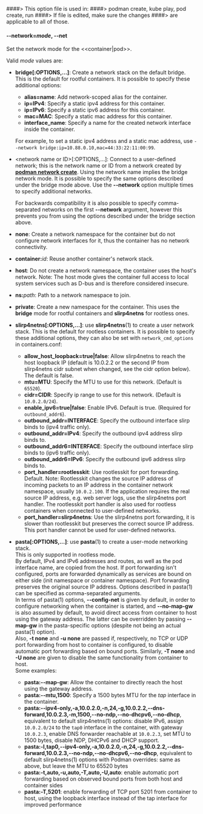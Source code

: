 ####> This option file is used in:
####>   podman create, kube play, pod create, run
####> If file is edited, make sure the changes
####> are applicable to all of those.
#### **--network**=*mode*, **--net**

Set the network mode for the <<container|pod>>.

Valid _mode_ values are:

- **bridge[:OPTIONS,...]**: Create a network stack on the default bridge. This is the default for rootful containers. It is possible to specify these additional options:
  - **alias=name**: Add network-scoped alias for the container.
  - **ip=IPv4**: Specify a static ipv4 address for this container.
  - **ip=IPv6**: Specify a static ipv6 address for this container.
  - **mac=MAC**: Specify a static mac address for this container.
  - **interface_name**: Specify a name for the created network interface inside the container.

  For example, to set a static ipv4 address and a static mac address, use `--network bridge:ip=10.88.0.10,mac=44:33:22:11:00:99`.

- \<network name or ID\>[:OPTIONS,...]: Connect to a user-defined network; this is the network name or ID from a network created by **[podman network create](podman-network-create.1.md)**. Using the network name implies the bridge network mode. It is possible to specify the same options described under the bridge mode above. Use the **--network** option multiple times to specify additional networks.

  For backwards compatibility it is also possible to specify comma-separated networks on the first **--network** argument, however this prevents you from using the options described under the bridge section above.
- **none**: Create a network namespace for the container but do not configure network interfaces for it, thus the container has no network connectivity.
- **container:**_id_: Reuse another container's network stack.
- **host**: Do not create a network namespace, the container uses the host's network. Note: The host mode gives the container full access to local system services such as D-bus and is therefore considered insecure.
- **ns:**_path_: Path to a network namespace to join.
- **private**: Create a new namespace for the container. This uses the **bridge** mode for rootful containers and **slirp4netns** for rootless ones.
- **slirp4netns[:OPTIONS,...]**: use **slirp4netns**(1) to create a user network stack. This is the default for rootless containers. It is possible to specify these additional options, they can also be set with `network_cmd_options` in containers.conf:
  - **allow_host_loopback=true|false**: Allow slirp4netns to reach the host loopback IP (default is 10.0.2.2 or the second IP from slirp4netns cidr subnet when changed, see the cidr option below). The default is false.
  - **mtu=MTU**: Specify the MTU to use for this network. (Default is `65520`).
  - **cidr=CIDR**: Specify ip range to use for this network. (Default is `10.0.2.0/24`).
  - **enable_ipv6=true|false**: Enable IPv6. Default is true. (Required for `outbound_addr6`).
  - **outbound_addr=INTERFACE**: Specify the outbound interface slirp binds to (ipv4 traffic only).
  - **outbound_addr=IPv4**: Specify the outbound ipv4 address slirp binds to.
  - **outbound_addr6=INTERFACE**: Specify the outbound interface slirp binds to (ipv6 traffic only).
  - **outbound_addr6=IPv6**: Specify the outbound ipv6 address slirp binds to.
  - **port_handler=rootlesskit**: Use rootlesskit for port forwarding. Default.
  Note: Rootlesskit changes the source IP address of incoming packets to an IP address in the container network namespace, usually `10.0.2.100`. If the application requires the real source IP address, e.g. web server logs, use the slirp4netns port handler. The rootlesskit port handler is also used for rootless containers when connected to user-defined networks.
  - **port_handler=slirp4netns**: Use the slirp4netns port forwarding, it is slower than rootlesskit but preserves the correct source IP address. This port handler cannot be used for user-defined networks.

- **pasta[:OPTIONS,...]**: use **pasta**(1) to create a user-mode networking
    stack. \
    This is only supported in rootless mode. \
    By default, IPv4 and IPv6 addresses and routes, as well as the pod interface
    name, are copied from the host. If port forwarding isn't configured, ports
    are forwarded dynamically as services are bound on either side (init
    namespace or container namespace). Port forwarding preserves the original
    source IP address. Options described in pasta(1) can be specified as
    comma-separated arguments. \
    In terms of pasta(1) options, **--config-net** is given by default, in
    order to configure networking when the container is started, and
    **--no-map-gw** is also assumed by default, to avoid direct access from
    container to host using the gateway address. The latter can be overridden
    by passing **--map-gw** in the pasta-specific options (despite not being an
    actual pasta(1) option). \
    Also, **-t none** and **-u none** are passed if, respectively, no TCP or
    UDP port forwarding from host to container is configured, to disable
    automatic port forwarding based on bound ports. Similarly, **-T none** and
    **-U none** are given to disable the same functionality from container to
    host. \
    Some examples:
    - **pasta:--map-gw**: Allow the container to directly reach the host using the
        gateway address.
    - **pasta:--mtu,1500**: Specify a 1500 bytes MTU for the _tap_ interface in
        the container.
    - **pasta:--ipv4-only,-a,10.0.2.0,-n,24,-g,10.0.2.2,--dns-forward,10.0.2.3,-m,1500,--no-ndp,--no-dhcpv6,--no-dhcp**,
        equivalent to default slirp4netns(1) options: disable IPv6, assign
        `10.0.2.0/24` to the `tap0` interface in the container, with gateway
        `10.0.2.3`, enable DNS forwarder reachable at `10.0.2.3`, set MTU to 1500
        bytes, disable NDP, DHCPv6 and DHCP support.
    - **pasta:-I,tap0,--ipv4-only,-a,10.0.2.0,-n,24,-g,10.0.2.2,--dns-forward,10.0.2.3,--no-ndp,--no-dhcpv6,--no-dhcp**,
        equivalent to default slirp4netns(1) options with Podman overrides: same as
        above, but leave the MTU to 65520 bytes
    - **pasta:-t,auto,-u,auto,-T,auto,-U,auto**: enable automatic port forwarding
        based on observed bound ports from both host and container sides
    - **pasta:-T,5201**: enable forwarding of TCP port 5201 from container to
        host, using the loopback interface instead of the tap interface for improved
        performance

